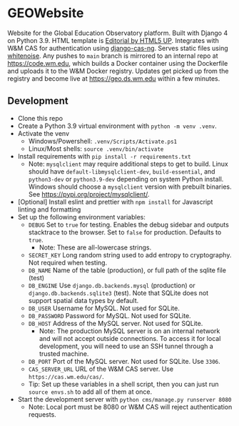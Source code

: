 # GEOWebsite

Website for the Global Education Observatory platform. Built with Django 4 on Python 3.9. HTML template is [Editorial by HTML5 UP](https://html5up.net/editorial). Integrates with W&M CAS for authentication using [django-cas-ng](https://pypi.org/project/django-cas-ng/). Serves static files using [whitenoise](https://pypi.org/project/whitenoise/). Any pushes to `main` branch is mirrored to an internal repo at <https://code.wm.edu>, which builds a Docker container using the Dockerfile and uploads it to the W&M Docker registry. Updates get picked up from the registry and become live at <https://geo.ds.wm.edu> within a few minutes.

## Development

- Clone this repo
- Create a Python 3.9 virtual environment with `python -m venv .venv`.
- Activate the venv
  - Windows/Powershell: `.venv/Scripts/Activate.ps1`
  - Linux/Most shells: `source .venv/bin/activate`
- Install requirements with `pip install -r requirements.txt`
  - Note: `mysqlclient` may require additional steps to get to build. Linux should have `default-libmysqlclient-dev`, `build-essential`, and `python3-dev` or `python3.9-dev` depending on system Python install. Windows should choose a `mysqlclient` version with prebuilt binaries. See <https://pypi.org/project/mysqlclient/>.
- [Optional] Install eslint and prettier with `npm install` for Javascript linting and formatting
- Set up the following environment variables:
  - `DEBUG` Set to `true` for testing. Enables the debug sidebar and outputs stacktrace to the browser. Set to `false` for production. Defaults to `true`.
    - Note: These are all-lowercase strings.
  - `SECRET_KEY` Long random string used to add entropy to cryptography. Not required when testing.
  - `DB_NAME` Name of the table (production), or full path of the sqlite file (test)
  - `DB_ENGINE` Use `django.db.backends.mysql` (production) or `django.db.backends.sqlite3` (test). Note that SQLite does not support spatial data types by default.
  - `DB_USER` Username for MySQL. Not used for SQLite.
  - `DB_PASSWORD` Password for MySQL. Not used for SQLite.
  - `DB_HOST` Address of the MySQL server. Not used for SQLite.
    - Note: The production MySQL server is on an internal network and will not accept outside connections. To access it for local development, you will need to use an SSH tunnel through a trusted machine.
  - `DB_PORT` Port of the MySQL server. Not used for SQLite. Use `3306`.
  - `CAS_SERVER_URL` URL of the W&M CAS server. Use `https://cas.wm.edu/cas/`.
  - Tip: Set up these variables in a shell script, then you can just run `source envs.sh` to add all of them at once.
- Start the development server with `python cms/manage.py runserver 8080`
  - Note: Local port must be 8080 or W&M CAS will reject authentication requests.